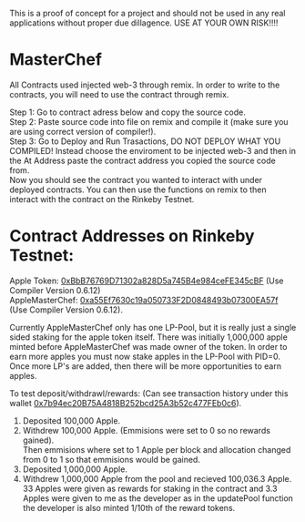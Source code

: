 This is a proof of concept for a project and should not be used in any real applications without proper due dillagence.
USE AT YOUR OWN RISK!!!!

# MasterChef
All Contracts used injected web-3 through remix. In order to write to the contracts, you will need to use the contract through remix.

Step 1: Go to contract adress below and copy the source code.  
Step 2: Paste source code into file on remix and compile it (make sure you are using correct version of compiler!).  
Step 3: Go to Deploy and Run Trasactions, DO NOT DEPLOY WHAT YOU COMPILED! Instead choose the enviroment to be injected web-3 and then in
the At Address paste the contract address you copied the source code from.  
Now you should see the contract you wanted to interact with under deployed contracts. You can then use the functions on remix to then interact with the contract on the Rinkeby Testnet.  

# Contract Addresses on Rinkeby Testnet:  
Apple Token: [0xBbB76769D71302a828D5a745B4e984ceFE345cBF](https://rinkeby.etherscan.io/address/0xBbB76769D71302a828D5a745B4e984ceFE345cBF) (Use Compiler Version 0.6.12)  
AppleMasterChef: [0xa55Ef7630c19a050733F2D0848493b07300EA57f](https://rinkeby.etherscan.io/address/0xa55ef7630c19a050733f2d0848493b07300ea57f) (Use Compiler Version 0.6.12). 

Currently AppleMasterChef only has one LP-Pool, but it is really just a single sided staking for the apple token itself. There was initially 1,000,000 apple minted before AppleMasterChef was made owner of the token. In order to earn more apples you must now stake apples in the LP-Pool with PID=0. Once more LP's are added, then there will be more opportunities to earn apples.  

To test deposit/withdrawl/rewards: (Can see transaction history under this wallet [0x7b94ec20B75A4818B252bcd25A3b52c477FEb0c6](https://rinkeby.etherscan.io/address/0x7b94ec20b75a4818b252bcd25a3b52c477feb0c6)). 
1. Deposited 100,000 Apple.
2. Withdrew 100,000 Apple. (Emmisions were set to 0 so no rewards gained).  
Then emmisions where set to 1 Apple per block and allocation changed from 0 to 1 so that emmisions would be gained.  
1. Deposited 1,000,000 Apple.  
2. Withdrew 1,000,000 Apple from the pool and recieved 100,036.3 Apple.  
33 Apples were given as rewards for staking in the contract and 3.3 Apples were given to me as the developer as in the updatePool function the developer is also minted 1/10th of the reward tokens.
